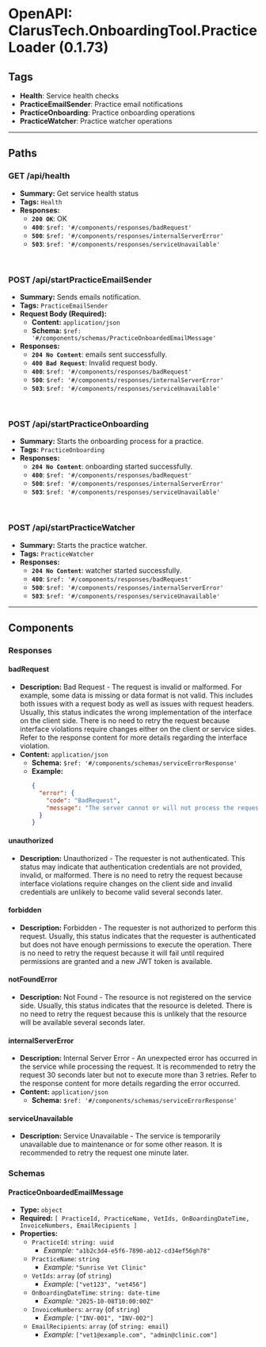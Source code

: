 # OpenAPI: ClarusTech.OnboardingTool.PracticeLoader (0.1.73)

## Tags

* **Health**: Service health checks
* **PracticeEmailSender**: Practice email notifications
* **PracticeOnboarding**: Practice onboarding operations
* **PracticeWatcher**: Practice watcher operations

---

## Paths

### GET /api/health

  * **Summary:** Get service health status
  * **Tags:** `Health`
  * **Responses:**
      * **`200 OK`**: OK
      * **`400`**: `$ref: '#/components/responses/badRequest'`
      * **`500`**: `$ref: '#/components/responses/internalServerError'`
      * **`503`**: `$ref: '#/components/responses/serviceUnavailable'`

<br>

### POST /api/startPracticeEmailSender

  * **Summary:** Sends emails notification.
  * **Tags:** `PracticeEmailSender`
  * **Request Body (Required):**
      * **Content:** `application/json`
      * **Schema:** `$ref: '#/components/schemas/PracticeOnboardedEmailMessage'`
  * **Responses:**
      * **`204 No Content`**: emails sent successfully.
      * **`400 Bad Request`**: Invalid request body.
      * **`400`**: `$ref: '#/components/responses/badRequest'`
      * **`500`**: `$ref: '#/components/responses/internalServerError'`
      * **`503`**: `$ref: '#/components/responses/serviceUnavailable'`

<br>

### POST /api/startPracticeOnboarding

  * **Summary:** Starts the onboarding process for a practice.
  * **Tags:** `PracticeOnboarding`
  * **Responses:**
      * **`204 No Content`**: onboarding started successfully.
      * **`400`**: `$ref: '#/components/responses/badRequest'`
      * **`500`**: `$ref: '#/components/responses/internalServerError'`
      * **`503`**: `$ref: '#/components/responses/serviceUnavailable'`

<br>

### POST /api/startPracticeWatcher

  * **Summary:** Starts the practice watcher.
  * **Tags:** `PracticeWatcher`
  * **Responses:**
      * **`204 No Content`**: watcher started successfully.
      * **`400`**: `$ref: '#/components/responses/badRequest'`
      * **`500`**: `$ref: '#/components/responses/internalServerError'`
      * **`503`**: `$ref: '#/components/responses/serviceUnavailable'`

-----

## Components

### Responses

#### badRequest

  * **Description:** Bad Request - The request is invalid or malformed. For example, some data is missing or data format is not valid. This includes both issues with a request body as well as issues with request headers. Usually, this status indicates the wrong implementation of the interface on the client side. There is no need to retry the request because interface violations require changes either on the client or service sides. Refer to the response content for more details regarding the interface violation.
  * **Content:** `application/json`
      * **Schema:** `$ref: '#/components/schemas/serviceErrorResponse'`
      * **Example:**
        ```json
        {
          "error": {
            "code": "BadRequest",
            "message": "The server cannot or will not process the request due to something that is perceived to be a client error."
          }
        }
        ```

#### unauthorized

  * **Description:** Unauthorized - The requester is not authenticated. This status may indicate that authentication credentials are not provided, invalid, or malformed. There is no need to retry the request because interface violations require changes on the client side and invalid credentials are unlikely to become valid several seconds later.

#### forbidden

  * **Description:** Forbidden - The requester is not authorized to perform this request. Usually, this status indicates that the requester is authenticated but does not have enough permissions to execute the operation. There is no need to retry the request because it will fail until required permissions are granted and a new JWT token is available.

#### notFoundError

  * **Description:** Not Found - The resource is not registered on the service side. Usually, this status indicates that the resource is deleted. There is no need to retry the request because this is unlikely that the resource will be available several seconds later.

#### internalServerError

  * **Description:** Internal Server Error - An unexpected error has occurred in the service while processing the request. It is recommended to retry the request 30 seconds later but not to execute more than 3 retries. Refer to the response content for more details regarding the error occurred.
  * **Content:** `application/json`
      * **Schema:** `$ref: '#/components/schemas/serviceErrorResponse'`

#### serviceUnavailable

  * **Description:** Service Unavailable - The service is temporarily unavailable due to maintenance or for some other reason. It is recommended to retry the request one minute later.

### Schemas

#### PracticeOnboardedEmailMessage

  * **Type:** `object`
  * **Required:** `[ PracticeId, PracticeName, VetIds, OnBoardingDateTime, InvoiceNumbers, EmailRecipients ]`
  * **Properties:**
      * `PracticeId`: `string: uuid`
          * *Example:* `"a1b2c3d4-e5f6-7890-ab12-cd34ef56gh78"`
      * `PracticeName`: `string`
          * *Example:* `"Sunrise Vet Clinic"`
      * `VetIds`: `array` (of `string`)
          * *Example:* `["vet123", "vet456"]`
      * `OnBoardingDateTime`: `string: date-time`
          * *Example:* `"2025-10-08T10:00:00Z"`
      * `InvoiceNumbers`: `array` (of `string`)
          * *Example:* `["INV-001", "INV-002"]`
      * `EmailRecipients`: `array` (of `string: email`)
          * *Example:* `["vet1@example.com", "admin@clinic.com"]`